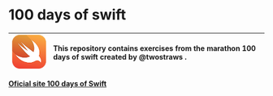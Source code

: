# 100 days of swift 

![Swift logo](logo.png) | This repository contains exercises from the marathon 100 days of swift created by @twostraws .
:--------- | :------

[**Oficial site 100 days of Swift**](https://www.hackingwithswift.com/100)

